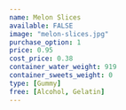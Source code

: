 ```yaml
---
name: Melon Slices
available: FALSE
image: "melon-slices.jpg"
purchase_option: 1
price: 0.95
cost_price: 0.38
container_water_weight: 919
container_sweets_weight: 0
type: [Gummy]
free: [Alcohol, Gelatin]
---
```

